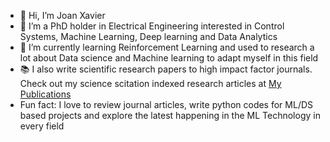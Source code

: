 - 👋 Hi, I’m Joan Xavier
- 👀 I’m a PhD holder in Electrical Engineering interested in Control Systems, Machine Learning, Deep learning and Data Analytics
- 🌱 I’m currently learning Reinforcement Learning and used to research a lot about Data science and Machine learning to adapt myself in this field
- 📚 I also write scientific research papers to high impact factor journals. Check out my science scitation indexed research articles at [My Publications](https://scholar.google.co.in/citations?user=4O4FHQMAAAAJ&hl=en) 
- Fun fact: I love to review journal articles, write python codes for ML/DS based projects and explore the latest happening in the ML Technology in every field

<!---
joan-xavier/joan-xavier is a ✨ special ✨ repository because its `README.md` (this file) appears on your GitHub profile.
You can click the Preview link to take a look at your changes.
--->
